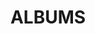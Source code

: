 ---
layout: album_gallery
resource: instagram
title: "ALBUMS"
description: "archive"
active: gallery
header-img: "img/gallery-bg.jpg"
images:
- image_path: /leileinavie/binkini/20241028_180755_464933000_18055991956855820_2269370184849238675_n.jpg
  gallery-folder: /gallery/leileinavie/binkini/
  gallery-name: binkini
  gallery-date: April 2025
---